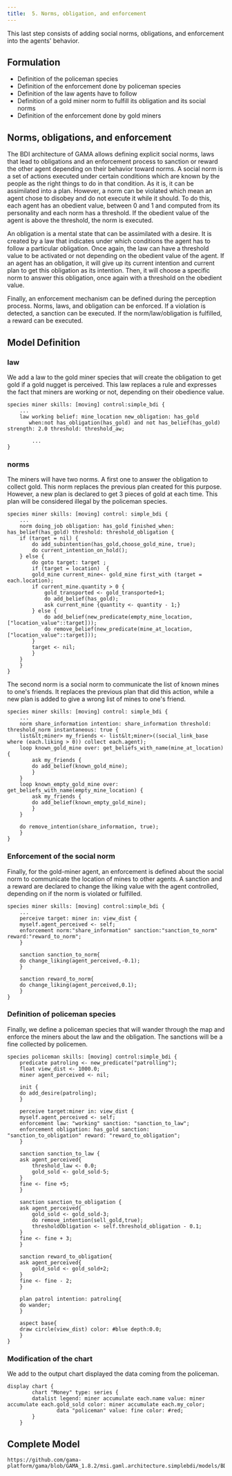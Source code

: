 ```yaml
---
title:  5. Norms, obligation, and enforcement
---
```


This last step consists of adding social norms, obligations, and enforcement into the agents' behavior.

## Formulation

* Definition of the policeman species
* Definition of the enforcement done by policeman species
* Definition of the law agents have to follow
* Definition of a gold miner norm to fulfill its obligation and its social norms
* Definition of the enforcement done by gold miners


## Norms, obligations, and enforcement
The BDI architecture of GAMA allows defining explicit social norms, laws that lead to obligations and an enforcement process to sanction or reward the other agent depending on their behavior toward norms. 
A social norm is a set of actions executed under certain conditions which are known by the people as the right things to do in that condition. As it is, it can be assimilated into a plan. However, a norm can be violated which mean an agent chose to disobey and do not execute it while it should. To do this, each agent has an obedient value, between 0 and 1 and computed from its personality and each norm has a threshold. If the obedient value of the agent is above the threshold, the norm is executed.

An obligation is a mental state that can be assimilated with a desire. It is created by a law that indicates under which conditions the agent has to follow a particular obligation. Once again, the law can have a threshold value to be activated or not depending on the obedient value of the agent. If an agent has an obligation, it will give up its current intention and current plan to get this obligation as its intention. Then, it will choose a specific norm to answer this obligation, once again with a threshold on the obedient value.

Finally, an enforcement mechanism can be defined during the perception process. Norms, laws, and obligation can be enforced. If a violation is detected, a sanction can be executed. If the norm/law/obligation is fulfilled, a reward can be executed.

## Model Definition

### law

We add a law to the gold miner species that will create the obligation to get gold if a gold nugget is perceived. This law replaces a rule and expresses the fact that miners are working or not, depending on their obedience value.
```
species miner skills: [moving] control:simple_bdi {
    ...
    law working belief: mine_location new_obligation: has_gold 
       when:not has_obligation(has_gold) and not has_belief(has_gold) strength: 2.0 threshold: threshold_aw;
	
        ...
}
```

### norms

The miners will have two norms. A first one to answer the obligation to collect gold. This norm replaces the previous plan created for this purpose. However, a new plan is declared to get 3 pieces of gold at each time. This plan will be considered illegal by the policeman species.

```
species miner skills: [moving] control: simple_bdi {
    ...
    norm doing_job obligation: has_gold finished_when: has_belief(has_gold) threshold: threshold_obligation {
	if (target = nil) {
	    do add_subintention(has_gold,choose_gold_mine, true);
	    do current_intention_on_hold();
	} else {
	    do goto target: target ;
	    if (target = location)  {
		gold_mine current_mine<- gold_mine first_with (target = each.location);
		if current_mine.quantity > 0 {
		    gold_transported <- gold_transported+1;
		    do add_belief(has_gold);
		    ask current_mine {quantity <- quantity - 1;}	
		} else {
		    do add_belief(new_predicate(empty_mine_location, ["location_value"::target]));
		    do remove_belief(new_predicate(mine_at_location, ["location_value"::target]));
		}
		target <- nil;
	    }
	}	
    }
}
```

The second norm is a social norm to communicate the list of known mines to one's friends. It replaces the previous plan that did this action, while a new plan is added to give a wrong list of mines to one's friend.

```
species miner skills: [moving] control: simple_bdi {
    ...
    norm share_information intention: share_information threshold: threshold_norm instantaneous: true {
	list&lt;miner> my_friends <- list&lt;miner>((social_link_base where (each.liking > 0)) collect each.agent);
	loop known_gold_mine over: get_beliefs_with_name(mine_at_location) {
	    ask my_friends {
		do add_belief(known_gold_mine);
	    }
	}
	loop known_empty_gold_mine over: get_beliefs_with_name(empty_mine_location) {
	    ask my_friends {
		do add_belief(known_empty_gold_mine);
	    }
	}
		
	do remove_intention(share_information, true); 
    }
}
```

### Enforcement of the social norm

Finally, for the gold-miner agent, an enforcement is defined about the social norm to communicate the location of mines to other agents. A sanction and a reward are declared to change the liking value with the agent controlled, depending on if the norm is violated or fulfilled.

```
species miner skills: [moving] control:simple_bdi {
    ...
    perceive target: miner in: view_dist {
	myself.agent_perceived <- self;
	enforcement norm:"share_information" sanction:"sanction_to_norm" reward:"reward_to_norm";
    }
		
    sanction sanction_to_norm{
	do change_liking(agent_perceived,-0.1);
    }	
	
    sanction reward_to_norm{
	do change_liking(agent_perceived,0.1);
    }
}
```

### Definition of policeman species
Finally, we define a policeman species that will wander through the map and enforce the miners about the law and the obligation. The sanctions will be a fine collected by policemen.

```
species policeman skills: [moving] control:simple_bdi {
    predicate patroling <- new_predicate("patrolling");
    float view_dist <- 1000.0;
    miner agent_perceived <- nil;
	
    init {
	do add_desire(patroling);
    }
	
    perceive target:miner in: view_dist {
	myself.agent_perceived <- self;
	enforcement law: "working" sanction: "sanction_to_law";
	enforcement obligation: has_gold sanction: "sanction_to_obligation" reward: "reward_to_obligation";
    }
	
    sanction sanction_to_law {
	ask agent_perceived{
	    threshold_law <- 0.0;
	    gold_sold <- gold_sold-5;
	}
	fine <- fine +5;
    }
	
    sanction sanction_to_obligation {
	ask agent_perceived{
	    gold_sold <- gold_sold-3;
	    do remove_intention(sell_gold,true);
	    thresholdObligation <- self.threshold_obligation - 0.1;
	}
	fine <- fine + 3;
    }
	
    sanction reward_to_obligation{
	ask agent_perceived{
	    gold_sold <- gold_sold+2;
	}
	fine <- fine - 2;
    }
	
    plan patrol intention: patroling{
	do wander;
    }
	
    aspect base{
	draw circle(view_dist) color: #blue depth:0.0;
    }
}
```

### Modification of the chart

We add to the output chart displayed the data coming from the policeman.

```
display chart {
	    chart "Money" type: series {
		datalist legend: miner accumulate each.name value: miner accumulate each.gold_sold color: miner accumulate each.my_color;
                data "policeman" value: fine color: #red;
		}
	}

```


## Complete Model

```gaml reference
https://github.com/gama-platform/gama/blob/GAMA_1.8.2/msi.gaml.architecture.simplebdi/models/BDI%20Architecture/models/Tutorial/BDI%20tutorial%205.gaml
```

